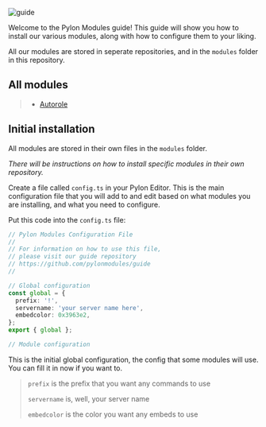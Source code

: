 ![guide](https://socialify.git.ci/pylonmodules/guide/image?description=1&descriptionEditable=A%20module%20for%20reviving%20your%20dead%20chats&font=Raleway&forks=1&issues=1&logo=https%3A%2F%2Favatars.githubusercontent.com%2Fu%2F126590123%3Fs%3D200%26v%3D4&name=1&owner=1&pattern=Circuit%20Board&pulls=1&stargazers=1&theme=Dark)

Welcome to the Pylon Modules guide! This guide will show you how to install our various modules, along with how to configure them to your liking.

All our modules are stored in seperate repositories, and in the `modules` folder in this repository.

## All modules
> * [Autorole](https://github.com/pylonmodules/autorole)

## Initial installation
All modules are stored in their own files in the `modules` folder.

*There will be instructions on how to install specific modules in their own repository.*

Create a file called `config.ts` in your Pylon Editor. This is the main configuration file that you will add to and edit based on what modules you are installing, and what you need to configure.

Put this code into the `config.ts` file:
```ts
// Pylon Modules Configuration File
//
// For information on how to use this file,
// please visit our guide repository
// https://github.com/pylonmodules/guide
//

// Global configuration
const global = {
  prefix: '!',
  servername: 'your server name here',
  embedcolor: 0x3963e2,
};
export { global };

// Module configuration
```

This is the initial global configuration, the config that some modules will use. You can fill it in now if you want to.

> `prefix` is the prefix that you want any commands to use
>
>`servername` is, well, your server name
> 
> `embedcolor` is the color you want any embeds to use
